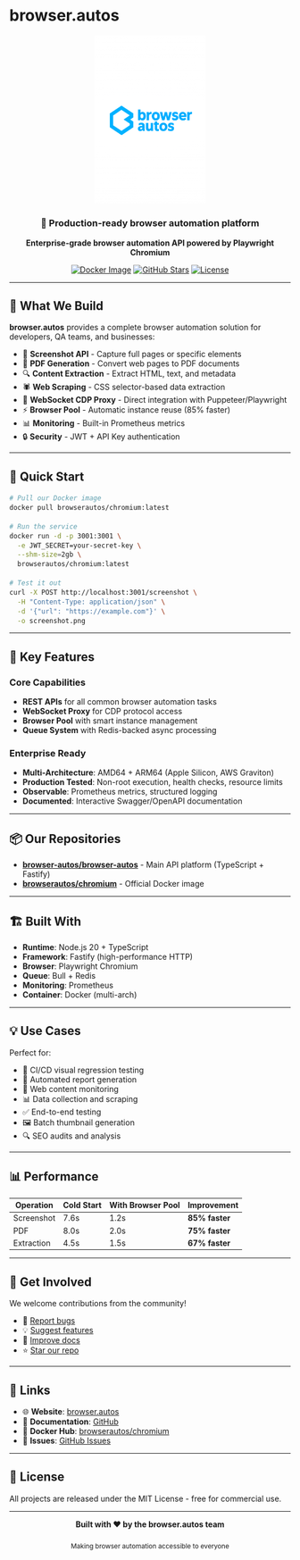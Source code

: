 # browser.autos

<div align="center">
  <img src="https://raw.githubusercontent.com/browser-autos/browser-autos/main/logo.png" alt="browser.autos logo" width="200">

  <h3>🚀 Production-ready browser automation platform</h3>

  <p>
    <strong>Enterprise-grade browser automation API powered by Playwright Chromium</strong>
  </p>

  <p>
    <a href="https://hub.docker.com/r/browserautos/chromium"><img src="https://img.shields.io/badge/docker-browserautos%2Fchromium-blue?logo=docker" alt="Docker Image"></a>
    <a href="https://github.com/browser-autos/browser-autos"><img src="https://img.shields.io/github/stars/browser-autos/browser-autos?style=social" alt="GitHub Stars"></a>
    <a href="https://github.com/browser-autos/browser-autos/blob/main/LICENSE"><img src="https://img.shields.io/badge/license-MIT-green.svg" alt="License"></a>
  </p>
</div>

---

## 💫 What We Build

**browser.autos** provides a complete browser automation solution for developers, QA teams, and businesses:

- 📸 **Screenshot API** - Capture full pages or specific elements
- 📄 **PDF Generation** - Convert web pages to PDF documents
- 🔍 **Content Extraction** - Extract HTML, text, and metadata
- 🕷️ **Web Scraping** - CSS selector-based data extraction
- 🔌 **WebSocket CDP Proxy** - Direct integration with Puppeteer/Playwright
- ⚡ **Browser Pool** - Automatic instance reuse (85% faster)
- 📊 **Monitoring** - Built-in Prometheus metrics
- 🔒 **Security** - JWT + API Key authentication

---

## 🎯 Quick Start

```bash
# Pull our Docker image
docker pull browserautos/chromium:latest

# Run the service
docker run -d -p 3001:3001 \
  -e JWT_SECRET=your-secret-key \
  --shm-size=2gb \
  browserautos/chromium:latest

# Test it out
curl -X POST http://localhost:3001/screenshot \
  -H "Content-Type: application/json" \
  -d '{"url": "https://example.com"}' \
  -o screenshot.png
```

---

## 🌟 Key Features

### Core Capabilities
- **REST APIs** for all common browser automation tasks
- **WebSocket Proxy** for CDP protocol access
- **Browser Pool** with smart instance management
- **Queue System** with Redis-backed async processing

### Enterprise Ready
- **Multi-Architecture**: AMD64 + ARM64 (Apple Silicon, AWS Graviton)
- **Production Tested**: Non-root execution, health checks, resource limits
- **Observable**: Prometheus metrics, structured logging
- **Documented**: Interactive Swagger/OpenAPI documentation

---

## 📦 Our Repositories

- **[browser-autos/browser-autos](https://github.com/browser-autos/browser-autos)** - Main API platform (TypeScript + Fastify)
- **[browserautos/chromium](https://hub.docker.com/r/browserautos/chromium)** - Official Docker image

---

## 🏗️ Built With

- **Runtime**: Node.js 20 + TypeScript
- **Framework**: Fastify (high-performance HTTP)
- **Browser**: Playwright Chromium
- **Queue**: Bull + Redis
- **Monitoring**: Prometheus
- **Container**: Docker (multi-arch)

---

## 💡 Use Cases

Perfect for:

- 🧪 CI/CD visual regression testing
- 📝 Automated report generation
- 👀 Web content monitoring
- 📊 Data collection and scraping
- ✅ End-to-end testing
- 🖼️ Batch thumbnail generation
- 🔍 SEO audits and analysis

---

## 📊 Performance

| Operation | Cold Start | With Browser Pool | Improvement |
|-----------|-----------|-------------------|-------------|
| Screenshot | 7.6s | 1.2s | **85% faster** |
| PDF | 8.0s | 2.0s | **75% faster** |
| Extraction | 4.5s | 1.5s | **67% faster** |

---

## 🤝 Get Involved

We welcome contributions from the community!

- 🐛 [Report bugs](https://github.com/browser-autos/browser-autos/issues)
- 💡 [Suggest features](https://github.com/browser-autos/browser-autos/issues)
- 📖 [Improve docs](https://github.com/browser-autos/browser-autos/pulls)
- ⭐ [Star our repo](https://github.com/browser-autos/browser-autos)

---

## 🔗 Links

- 🌐 **Website**: [browser.autos](https://browser.autos)
- 📖 **Documentation**: [GitHub](https://github.com/browser-autos/browser-autos)
- 🐳 **Docker Hub**: [browserautos/chromium](https://hub.docker.com/r/browserautos/chromium)
- 💬 **Issues**: [GitHub Issues](https://github.com/browser-autos/browser-autos/issues)

---

## 📄 License

All projects are released under the MIT License - free for commercial use.

---

<div align="center">
  <strong>Built with ❤️ by the browser.autos team</strong>
  <br><br>
  <sub>Making browser automation accessible to everyone</sub>
</div>

